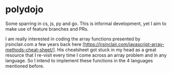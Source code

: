 # polydojo

Some sparring in cs, js, py and go. This is informal development, yet I aim to make use of feature branches and PRs.

I am really interested in coding the array functions presented by jrsinclair.com a few years back here [https://jrsinclair.com/javascript-array-methods-cheat-sheet/]. His cheatsheet got stuck in my head as a great resource that I re-visit every time I come across an array problem and in any language. So I intend to implement these functions in the 4 languages mentioned before.


